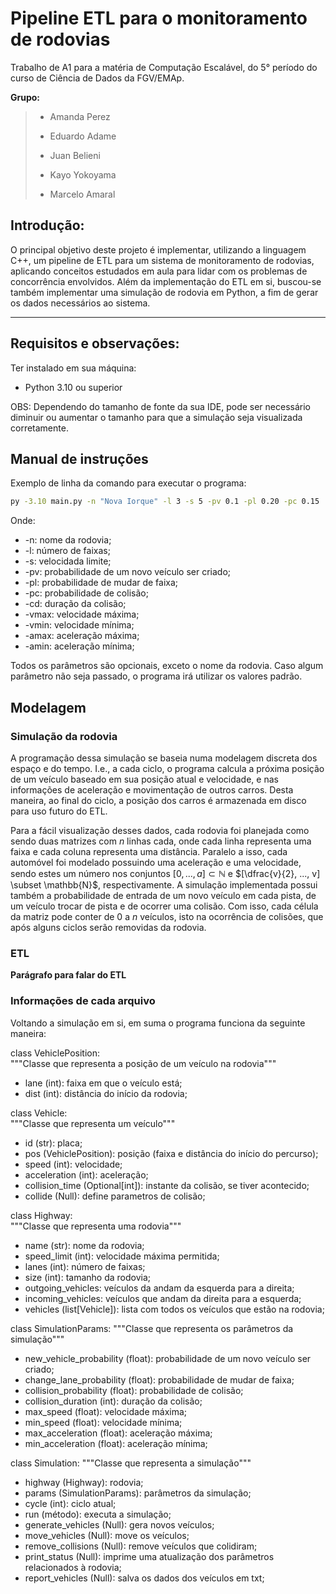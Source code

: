 # Pipeline ETL para o monitoramento de rodovias
Trabalho de A1 para a matéria de Computação Escalável, do 5° período do curso de Ciência de Dados da FGV/EMAp.

**Grupo:** 
> * Amanda Perez
> 
> * Eduardo Adame
> 
> * Juan Belieni
> 
> * Kayo Yokoyama
>
> * Marcelo Amaral

## Introdução:
O principal objetivo deste projeto é implementar, utilizando a linguagem C++, um pipeline de ETL para um sistema
de monitoramento de rodovias, aplicando conceitos estudados em aula para lidar com os problemas de concorrência envolvidos.
Além da implementação do ETL em si, buscou-se também implementar uma simulação de rodovia em Python, a fim de gerar os dados
necessários ao sistema.

---

## Requisitos e observações:
Ter instalado em sua máquina:  
- Python 3.10 ou superior  
  
OBS: Dependendo do tamanho de fonte da sua IDE, pode ser necessário diminuir ou aumentar o tamanho para que a simulação seja visualizada corretamente.

## Manual de instruções
Exemplo de linha da comando para executar o programa:  
```bash
py -3.10 main.py -n "Nova Iorque" -l 3 -s 5 -pv 0.1 -pl 0.20 -pc 0.15
```
Onde:
- -n: nome da rodovia;
- -l: número de faixas;
- -s: velocidada limite;
- -pv: probabilidade de um novo veículo ser criado;
- -pl: probabilidade de mudar de faixa;
- -pc: probabilidade de colisão;
- -cd: duração da colisão;
- -vmax: velocidade máxima;
- -vmin: velocidade mínima;
- -amax: aceleração máxima;
- -amin: aceleração mínima;
  
Todos os parâmetros são opcionais, exceto o nome da rodovia. Caso algum parâmetro não seja passado, o programa irá utilizar os valores padrão.

## Modelagem

### Simulação da rodovia

A programação dessa simulação se baseia numa modelagem discreta dos espaço e do tempo. I.e., a cada ciclo, o programa calcula a próxima posição de um veículo baseado em sua posição atual e velocidade, e nas informações de aceleração e movimentação de outros carros. Desta maneira, ao final do ciclo, a posição dos carros é armazenada em disco para uso futuro do ETL.  
  
Para a fácil visualização desses dados, cada rodovia foi planejada como sendo duas matrizes com $n$ linhas cada, onde cada linha representa uma faixa e cada coluna representa uma distância. Paralelo a isso, cada automóvel foi modelado possuindo uma aceleração e uma velocidade, sendo estes um número nos conjuntos $[0, ..., a] \subset \mathbb{N}$ e $[\dfrac{v}{2}, ..., v] \subset \mathbb{N}$, respectivamente. A simulação implementada possui também a probabilidade de entrada de um novo veículo em cada pista, de um veículo trocar de pista e de ocorrer uma colisão. Com isso, cada célula da matriz pode conter de $0$ a $n$ veículos, isto na ocorrência de colisões, que após alguns ciclos serão removidas da rodovia.  
  

### ETL
**Parágrafo para falar do ETL**  
  
  
### Informações de cada arquivo 
Voltando a simulação em si, em suma o programa funciona da seguinte maneira:  
  
class VehiclePosition:  
"""Classe que representa a posição de um veículo na rodovia"""  

- lane (int): faixa em que o veículo está;
- dist (int): distância do início da rodovia;

class Vehicle:  
"""Classe que representa um veículo"""  

- id (str): placa;  
- pos (VehiclePosition): posição (faixa e distância do início do percurso);  
- speed (int): velocidade;  
- acceleration (int): aceleração;  
- collision_time (Optional[int]): instante da colisão, se tiver acontecido;  
- collide (Null): define parametros de colisão;  
  

class Highway:  
"""Classe que representa uma rodovia"""  

- name (str): nome da rodovia;
- speed_limit (int): velocidade máxima permitida;  
- lanes (int): número de faixas;  
- size (int): tamanho da rodovia;  
- outgoing_vehicles: veículos da andam da esquerda para a direita;  
- incoming_vehicles: veículos que andam da direita para a esquerda;  
- vehicles (list[Vehicle]): lista com todos os veículos que estão na rodovia;  
  
  
class SimulationParams:
"""Classe que representa os parâmetros da simulação"""  

- new_vehicle_probability (float): probabilidade de um novo veículo ser criado;  
- change_lane_probability (float): probabilidade de mudar de faixa;  
- collision_probability (float): probabilidade de colisão;  
- collision_duration (int): duração da colisão;  
- max_speed (float): velocidade máxima;  
- min_speed (float): velocidade mínima;  
- max_acceleration (float): aceleração máxima;  
- min_acceleration (float): aceleração mínima;  
  

class Simulation:
"""Classe que representa a simulação"""  

- highway (Highway): rodovia;
- params (SimulationParams): parâmetros da simulação;
- cycle (int): ciclo atual;
- run (método): executa a simulação;
- generate_vehicles (Null): gera novos veículos;
- move_vehicles (Null): move os veículos;
- remove_collisions (Null): remove veículos que colidiram;
- print_status (Null): imprime uma atualização dos parâmetros relacionados à rodovia;
- report_vehicles (Null): salva os dados dos veículos em txt;

